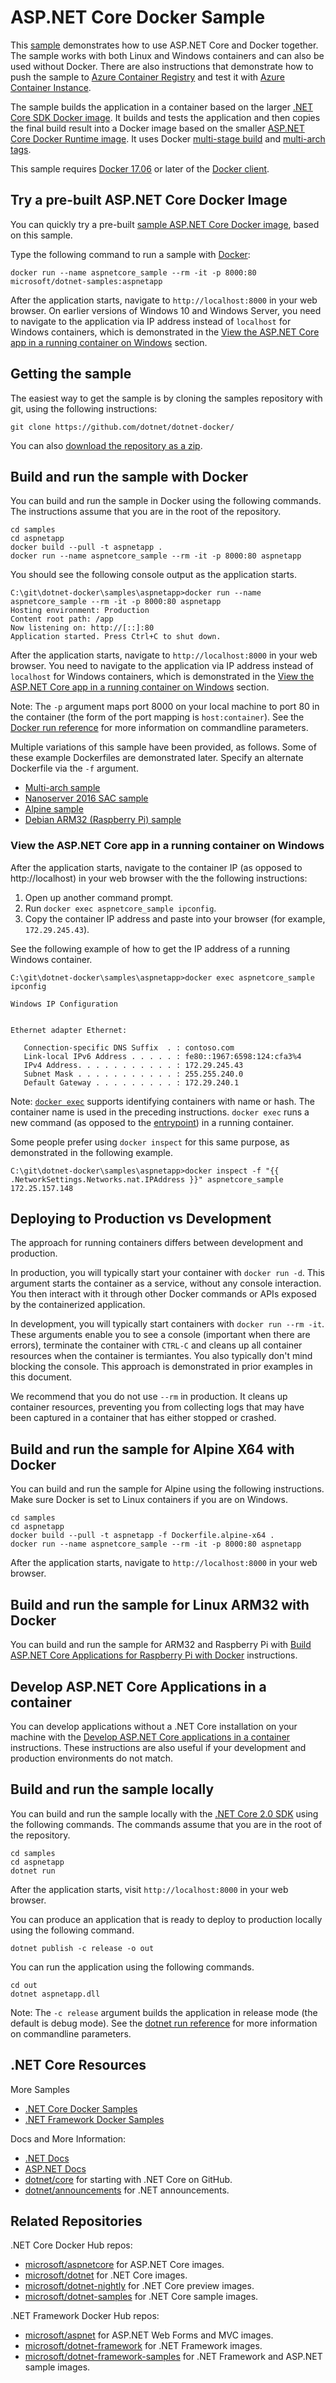 # ASP.NET Core Docker Sample

This [sample](Dockerfile) demonstrates how to use ASP.NET Core and Docker together. The sample works with both Linux and Windows containers and can also be used without Docker. There are also instructions that demonstrate how to push the sample to [Azure Container Registry](../dotnetapp/push-image-to-acr.md) and test it with [Azure Container Instance](deploy-container-to-aci.md).

The sample builds the application in a container based on the larger [.NET Core SDK Docker image](https://hub.docker.com/r/microsoft/dotnet/). It builds and tests the application and then copies the final build result into a Docker image based on the smaller [ASP.NET Core Docker Runtime image](https://hub.docker.com/r/microsoft/aspnetcore/). It uses Docker [multi-stage build](https://github.com/dotnet/announcements/issues/18) and [multi-arch tags](https://github.com/dotnet/announcements/issues/14).

This sample requires [Docker 17.06](https://docs.docker.com/release-notes/docker-ce) or later of the [Docker client](https://www.docker.com/products/docker).

## Try a pre-built ASP.NET Core Docker Image

You can quickly try a pre-built [sample ASP.NET Core Docker image](https://hub.docker.com/r/microsoft/dotnet-samples/), based on this sample.

Type the following command to run a sample with [Docker](https://www.docker.com/products/docker):

```console
docker run --name aspnetcore_sample --rm -it -p 8000:80 microsoft/dotnet-samples:aspnetapp
```

After the application starts, navigate to `http://localhost:8000` in your web browser. On earlier versions of Windows 10 and Windows Server, you need to navigate to the application via IP address instead of `localhost` for Windows containers, which is demonstrated in the [View the ASP.NET Core app in a running container on Windows](#view-the-aspnet-core-app-in-a-running-container-on-windows) section.

## Getting the sample

The easiest way to get the sample is by cloning the samples repository with git, using the following instructions:

```console
git clone https://github.com/dotnet/dotnet-docker/
```

You can also [download the repository as a zip](https://github.com/dotnet/dotnet-docker/archive/master.zip).

## Build and run the sample with Docker

You can build and run the sample in Docker using the following commands. The instructions assume that you are in the root of the repository.

```console
cd samples
cd aspnetapp
docker build --pull -t aspnetapp .
docker run --name aspnetcore_sample --rm -it -p 8000:80 aspnetapp
```

You should see the following console output as the application starts.

```console
C:\git\dotnet-docker\samples\aspnetapp>docker run --name aspnetcore_sample --rm -it -p 8000:80 aspnetapp
Hosting environment: Production
Content root path: /app
Now listening on: http://[::]:80
Application started. Press Ctrl+C to shut down.
```

After the application starts, navigate to `http://localhost:8000` in your web browser. You need to navigate to the application via IP address instead of `localhost` for Windows containers, which is demonstrated in the [View the ASP.NET Core app in a running container on Windows](#view-the-aspnet-core-app-in-a-running-container-on-windows) section.

Note: The `-p` argument maps port 8000 on your local machine to port 80 in the container (the form of the port mapping is `host:container`). See the [Docker run reference](https://docs.docker.com/engine/reference/commandline/run/) for more information on commandline parameters.

Multiple variations of this sample have been provided, as follows. Some of these example Dockerfiles are demonstrated later. Specify an alternate Dockerfile via the `-f` argument.

* [Multi-arch sample](Dockerfile)
* [Nanoserver 2016 SAC sample](Dockerfile.nanoserver-sac2016)
* [Alpine sample](Dockerfile.alpine-x64)
* [Debian ARM32 (Raspberry Pi) sample](Dockerfile.debian-arm32)

### View the ASP.NET Core app in a running container on Windows

After the application starts, navigate to the container IP (as opposed to http://localhost) in your web browser with the the following instructions:

1. Open up another command prompt.
1. Run `docker exec aspnetcore_sample ipconfig`.
1. Copy the container IP address and paste into your browser (for example, `172.29.245.43`).

See the following example of how to get the IP address of a running Windows container.

```console
C:\git\dotnet-docker\samples\aspnetapp>docker exec aspnetcore_sample ipconfig

Windows IP Configuration


Ethernet adapter Ethernet:

   Connection-specific DNS Suffix  . : contoso.com
   Link-local IPv6 Address . . . . . : fe80::1967:6598:124:cfa3%4
   IPv4 Address. . . . . . . . . . . : 172.29.245.43
   Subnet Mask . . . . . . . . . . . : 255.255.240.0
   Default Gateway . . . . . . . . . : 172.29.240.1
```

Note: [`docker exec`](https://docs.docker.com/engine/reference/commandline/exec/) supports identifying containers with name or hash. The container name is used in the preceding instructions. `docker exec` runs a new command (as opposed to the [entrypoint](https://docs.docker.com/engine/reference/builder/#entrypoint)) in a running container.

Some people prefer using `docker inspect` for this same purpose, as demonstrated in the following example.

```console
C:\git\dotnet-docker\samples\aspnetapp>docker inspect -f "{{ .NetworkSettings.Networks.nat.IPAddress }}" aspnetcore_sample
172.25.157.148
```

## Deploying to Production vs Development

The approach for running containers differs between development and production.

In production, you will typically start your container with `docker run -d`. This argument starts the container as a service, without any console interaction. You then interact with it through other Docker commands or APIs exposed by the containerized application.

In development, you will typically start containers with `docker run --rm -it`. These arguments enable you to see a console (important when there are errors), terminate the container with `CTRL-C` and cleans up all container resources when the container is termiantes. You also typically don't mind blocking the console. This approach is demonstrated in prior examples in this document.

We recommend that you do not use `--rm` in production. It cleans up container resources, preventing you from collecting logs that may have been captured in a container that has either stopped or crashed.

## Build and run the sample for Alpine X64 with Docker

You can build and run the sample for Alpine using the following instructions. Make sure Docker is set to Linux containers if you are on Windows.

```console
cd samples
cd aspnetapp
docker build --pull -t aspnetapp -f Dockerfile.alpine-x64 .
docker run --name aspnetcore_sample --rm -it -p 8000:80 aspnetapp
```

After the application starts, navigate to `http://localhost:8000` in your web browser.

## Build and run the sample for Linux ARM32 with Docker

You can build and run the sample for ARM32 and Raspberry Pi with [Build ASP.NET Core Applications for Raspberry Pi with Docker](aspnetcore-docker-arm32.md) instructions.

## Develop ASP.NET Core Applications in a container

You can develop applications without a .NET Core installation on your machine with the [Develop ASP.NET Core applications in a container](aspnet-docker-dev-in-container.md) instructions. These instructions are also useful if your development and production environments do not match.

## Build and run the sample locally

You can build and run the sample locally with the [.NET Core 2.0 SDK](https://www.microsoft.com/net/download/core) using the following commands. The commands assume that you are in the root of the repository.

```console
cd samples
cd aspnetapp
dotnet run
```

After the application starts, visit `http://localhost:8000` in your web browser.

You can produce an application that is ready to deploy to production locally using the following command.

```console
dotnet publish -c release -o out
```

You can run the application using the following commands.

```console
cd out
dotnet aspnetapp.dll
```

Note: The `-c release` argument builds the application in release mode (the default is debug mode). See the [dotnet run reference](https://docs.microsoft.com/dotnet/core/tools/dotnet-run) for more information on commandline parameters.

## .NET Core Resources

More Samples

* [.NET Core Docker Samples](../README.md)
* [.NET Framework Docker Samples](https://github.com/microsoft/dotnet-framework-docker/blob/master/samples/README.md)

Docs and More Information:

* [.NET Docs](https://docs.microsoft.com/dotnet/)
* [ASP.NET Docs](https://docs.microsoft.com/aspnet/)
* [dotnet/core](https://github.com/dotnet/core) for starting with .NET Core on GitHub.
* [dotnet/announcements](https://github.com/dotnet/announcements/issues) for .NET announcements.

## Related Repositories

.NET Core Docker Hub repos:

* [microsoft/aspnetcore](https://hub.docker.com/r/microsoft/aspnetcore/) for ASP.NET Core images.
* [microsoft/dotnet](https://hub.docker.com/r/microsoft/dotnet/) for .NET Core images.
* [microsoft/dotnet-nightly](https://hub.docker.com/r/microsoft/dotnet-nightly/) for .NET Core preview images.
* [microsoft/dotnet-samples](https://hub.docker.com/r/microsoft/dotnet-samples/) for .NET Core sample images.

.NET Framework Docker Hub repos:

* [microsoft/aspnet](https://hub.docker.com/r/microsoft/aspnet/) for ASP.NET Web Forms and MVC images.
* [microsoft/dotnet-framework](https://hub.docker.com/r/microsoft/dotnet-framework/) for .NET Framework images.
* [microsoft/dotnet-framework-samples](https://hub.docker.com/r/microsoft/dotnet-framework-samples/) for .NET Framework and ASP.NET sample images.
